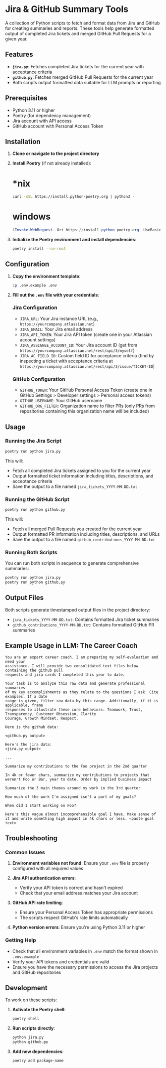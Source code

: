 # Jira & GitHub Summary Tools

A collection of Python scripts to fetch and format data from Jira and GitHub for creating summaries and reports. These tools help generate formatted output of completed Jira tickets and merged GitHub Pull Requests for a given year.

## Features

- **`jira.py`**: Fetches completed Jira tickets for the current year with acceptance criteria
- **`github.py`**: Fetches merged GitHub Pull Requests for the current year
- Both scripts output formatted data suitable for LLM prompts or reporting

## Prerequisites

- Python 3.11 or higher
- Poetry (for dependency management)
- Jira account with API access
- GitHub account with Personal Access Token

## Installation

1. **Clone or navigate to the project directory**

2. **Install Poetry** (if not already installed):

   # *nix
   ```bash
   curl -sSL https://install.python-poetry.org | python3 -
   ```

   # windows
   ```powershell
   (Invoke-WebRequest -Uri https://install.python-poetry.org -UseBasicParsing).Content | py -
   ```

3. **Initialize the Poetry environment and install dependencies**:

   ```bash
   poetry install --no-root
   ```

## Configuration

1. **Copy the environment template**:

   ```bash
   cp .env.example .env
   ```

2. **Fill out the `.env` file with your credentials**:

   ### Jira Configuration

   - `JIRA_URL`: Your Jira instance URL (e.g., `https://yourcompany.atlassian.net`)
   - `JIRA_EMAIL`: Your Jira email address
   - `JIRA_API_TOKEN`: Your Jira API token (create one in your Atlassian account settings)
   - `JIRA_ASSIGNEE_ACCOUNT_ID`: Your Jira account ID (get from `https://yourcompany.atlassian.net/rest/api/3/myself`)
   - `JIRA_AC_FIELD_ID`: Custom field ID for acceptance criteria (find by inspecting a ticket with acceptance criteria at `https://yourcompany.atlassian.net/rest/api/3/issue/TICKET-ID`)

   ### GitHub Configuration

   - `GITHUB_TOKEN`: Your GitHub Personal Access Token (create one in GitHub Settings > Developer settings > Personal access tokens)
   - `GITHUB_USERNAME`: Your GitHub username
   - `GITHUB_ORG_FILTER`: Organization name to filter PRs (only PRs from repositories containing this organization name will be included)

## Usage

### Running the Jira Script

```bash
poetry run python jira.py
```

This will:

- Fetch all completed Jira tickets assigned to you for the current year
- Output formatted ticket information including titles, descriptions, and acceptance criteria
- Save the output to a file named `jira_tickets_YYYY-MM-DD.txt`

### Running the GitHub Script

```bash
poetry run python github.py
```

This will:

- Fetch all merged Pull Requests you created for the current year
- Output formatted PR information including titles, descriptions, and URLs
- Save the output to a file named `github_contributions_YYYY-MM-DD.txt`

### Running Both Scripts

You can run both scripts in sequence to generate comprehensive summaries:

```bash
poetry run python jira.py
poetry run python github.py
```

## Output Files

Both scripts generate timestamped output files in the project directory:

- `jira_tickets_YYYY-MM-DD.txt`: Contains formatted Jira ticket summaries
- `github_contributions_YYYY-MM-DD.txt`: Contains formatted GitHub PR summaries

## Example Usage in LLM: The Career Coach
```
You are an expert career coach. I am preparing my self-evaluation and need your
assistance. I will provide two consolidated text files below containing the github pull
requests and jira cards I completed this year to date.

Your task is to analyze this raw data and generate professional summaries
of my key accomplishments as they relate to the questions I ask. Cite examples. If a date
range is given, filter raw data by this range. Additionally, if it is applicable, frame
responses to illustrate these core behaviors: Teamwork, Trust, Transparency, Customer Obsession, Clarity
Courage, Growth Mindset, Respect.

Here is the github data: 

<github.py output>

Here's the jira data:
<jira.py output>

...
```

```Summarize my contributions to the Foo project in the 2nd quarter```

```In 4k or fewer chars, summarize my contributions to projects that weren't Foo or Bar, year to date. Order by implied business impact```

```Summarize the 3 main themes around my work in the 3rd quarter```

```How much of the work I'm assigned isn't a part of my goals?```

```When did I start working on Foo?```

```Here's this vague almost incomprehensible goal I have. Make sense of it and write something high impact in 4k chars or less. <paste goal text>```




## Troubleshooting

### Common Issues

1. **Environment variables not found**: Ensure your `.env` file is properly configured with all required values

2. **Jira API authentication errors**:
   - Verify your API token is correct and hasn't expired
   - Check that your email address matches your Jira account

3. **GitHub API rate limiting**:
   - Ensure your Personal Access Token has appropriate permissions
   - The scripts respect GitHub's rate limits automatically

4. **Python version errors**: Ensure you're using Python 3.11 or higher

### Getting Help

- Check that all environment variables in `.env` match the format shown in `.env.example`
- Verify your API tokens and credentials are valid
- Ensure you have the necessary permissions to access the Jira projects and GitHub repositories

## Development

To work on these scripts:

1. **Activate the Poetry shell**:

   ```bash
   poetry shell
   ```

2. **Run scripts directly**:

   ```bash
   python jira.py
   python github.py
   ```

3. **Add new dependencies**:

   ```bash
   poetry add package-name
   ```
